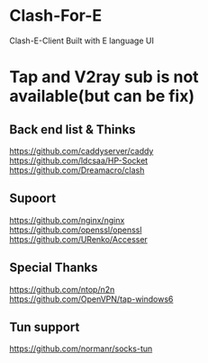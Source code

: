 # Clash-For-E
Clash-E-Client
Built with E language UI
# Tap and V2ray sub is not available(but can be fix)
## Back end list & Thinks
https://github.com/caddyserver/caddy  
https://github.com/ldcsaa/HP-Socket  
https://github.com/Dreamacro/clash  

## Supoort
https://github.com/nginx/nginx  
https://github.com/openssl/openssl  
https://github.com/URenko/Accesser  
## Special Thanks
https://github.com/ntop/n2n  
https://github.com/OpenVPN/tap-windows6  

## Tun support
https://github.com/normanr/socks-tun  
